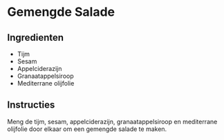 # Gemengde Salade

## Ingredienten

- Tijm
- Sesam
- Appelciderazijn
- Granaatappelsiroop
- Mediterrane olijfolie

## Instructies

Meng de tijm, sesam, appelciderazijn, granaatappelsiroop en mediterrane olijfolie door elkaar om een gemengde salade te maken.
